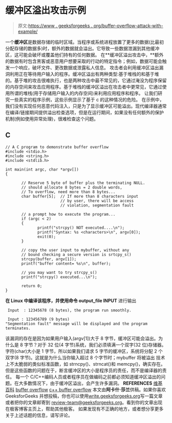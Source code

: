 # 缓冲区溢出攻击示例

> 原文:[https://www . geeksforgeeks . org/buffer-overflow-attack-with-example/](https://www.geeksforgeeks.org/buffer-overflow-attack-with-example/)

一个**缓冲区**是数据存储的临时区域。当程序或系统进程放置了更多的数据(比最初分配存储的数据多)时，额外的数据就会溢出。它导致一些数据泄漏到其他缓冲区，这可能会破坏或覆盖他们持有的任何数据。
在**缓冲区溢出攻击中，**额外的数据有时包含黑客或恶意用户想要采取的行动的特定指令；例如，数据可能会触发一个响应，破坏文件、更改数据或泄露私人信息。
攻击者会利用缓冲区溢出漏洞利用正在等待用户输入的程序。缓冲区溢出有两种类型:基于堆栈的和基于堆的。基于堆的攻击很难执行，也是两种攻击中最不常见的，它通过淹没为程序保留的内存空间来攻击应用程序。基于堆栈的缓冲区溢出在攻击者中更常见，它通过使用所谓的堆栈(用于存储用户输入的内存空间)来利用应用程序和程序。
让我们研究一些真实的程序示例，这些示例显示了基于 c 的这种情况的危险。
在示例中，我们没有实现任何恶意代码注入，只是为了显示缓冲区可能溢出。现代编译器通常在编译/链接期间提供溢出检查选项，但是在运行期间，如果没有任何额外的保护机制(例如使用异常处理)，很难检查这个问题。

## C

```
// A C program to demonstrate buffer overflow
#include <stdio.h>
#include <string.h>
#include <stdlib.h>

int main(int argc, char *argv[])
{

       // Reserve 5 byte of buffer plus the terminating NULL.
       // should allocate 8 bytes = 2 double words,
       // To overflow, need more than 8 bytes...
       char buffer[5];  // If more than 8 characters input
                        // by user, there will be access
                        // violation, segmentation fault

       // a prompt how to execute the program...
       if (argc < 2)
       {
              printf("strcpy() NOT executed....\n");
              printf("Syntax: %s <characters>\n", argv[0]);
              exit(0);
       }

       // copy the user input to mybuffer, without any
       // bound checking a secure version is srtcpy_s()
       strcpy(buffer, argv[1]);
       printf("buffer content= %s\n", buffer);

       // you may want to try strcpy_s()
       printf("strcpy() executed...\n");

       return 0;
}
```

**在 Linux 中编译该程序，并使用命令 output_file INPUT**
进行输出

```
 Input  : 12345678 (8 bytes), the program run smoothly.
```

```
 Input : 123456789 (9 bytes)
"Segmentation fault" message will be displayed and the program terminates.
```

该漏洞的存在是因为如果用户输入(argv[1])大于 8 字节，缓冲区可能会溢出。为什么是 8 字节？对于 32 位(4 字节)系统，我们必须填满一个双字(32 位)存储器。字符(char)大小是 1 字节，所以如果我们请求 5 字节的缓冲区，系统将分配 2 个双字(8 字节)。这就是为什么当你输入超过 8 个字节时；mybuffer 将被溢出
技术上不太脆弱的类似标准函数，如 strncpy()、strncat()和 memcpy()，确实存在。但是这些函数的问题在于，断言缓冲区的大小是程序员的责任，而不是编译器的责任。
每一个 C/C++编码人员或者程序员在做编码之前都必须知道缓冲区溢出的问题。在大多数情况下，由于缓冲区溢出，会产生许多漏洞。
**REFERENCES**
[维基百科](https://en.wikipedia.org/wiki/Buffer_overflow)
[buffer overflow](http://www.cse.scu.edu/~tschwarz/coen152_05/Lectures/BufferOverflow.html)
[c++ buffer overflow](http://www.tenouk.com/cncplusplusbufferoverflow.html)
本文由**阿卡什·莎兰**供稿。如果你喜欢 GeeksforGeeks 并想投稿，你也可以使用[write.geeksforgeeks.org](http://www.write.geeksforgeeks.org)写一篇文章或者把你的文章邮寄到 review-team@geeksforgeeks.org。看到你的文章出现在极客博客主页上，帮助其他极客。
如果发现有不正确的地方，或者想分享更多关于上述话题的信息，请写评论。
